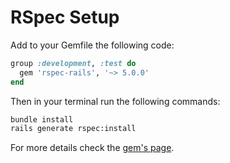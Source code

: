 # RSpec Setup

Add to your Gemfile the following code:

```ruby
group :development, :test do
  gem 'rspec-rails', '~> 5.0.0'
end
```

Then in your terminal run the following commands:

```zsh
bundle install
rails generate rspec:install
```

For more details check the [gem's page](https://github.com/rspec/rspec-rails).

